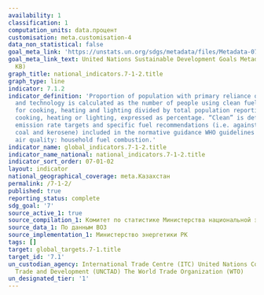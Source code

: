```yaml
---
availability: 1
classification: 1
computation_units: data.процент
customisation: meta.customisation-4
data_non_statistical: false
goal_meta_link: 'https://unstats.un.org/sdgs/metadata/files/Metadata-07-01-02.pdf '
goal_meta_link_text: United Nations Sustainable Development Goals Metadata (PDF 232
  KB)
graph_title: national_indicators.7-1-2.title
graph_type: line
indicator: 7.1.2
indicator_definition: 'Proportion of population with primary reliance on clean fuels
  and technology is calculated as the number of people using clean fuels and technologies
  for cooking, heating and lighting divided by total population reporting that any
  cooking, heating or lighting, expressed as percentage. “Clean” is defined by the
  emission rate targets and specific fuel recommendations (i.e. against unprocessed
  coal and kerosene) included in the normative guidance WHO guidelines for indoor
  air quality: household fuel combustion.'
indicator_name: global_indicators.7-1-2.title
indicator_name_national: national_indicators.7-1-2.title
indicator_sort_order: 07-01-02
layout: indicator
national_geographical_coverage: meta.Казахстан
permalink: /7-1-2/
published: true
reporting_status: complete
sdg_goal: '7'
source_active_1: true
source_compilation_1: Комитет по статистике Министерства национальной экономики РК
source_data_1: По данным ВОЗ
source_implementation_1: Министерство энергетики РК
tags: []
target: global_targets.7-1.title
target_id: '7.1'
un_custodian_agency: International Trade Centre (ITC) United Nations Conference on
  Trade and Development (UNCTAD) The World Trade Organization (WTO)
un_designated_tier: '1'
---
```

